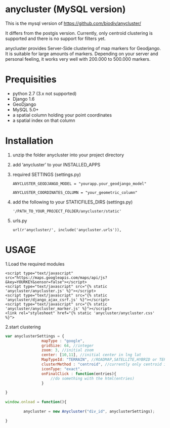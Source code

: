 anycluster (MySQL version)
============================

This is the mysql version of https://github.com/biodiv/anycluster/

It differs from the postgis version. Currently, only centroid clustering is supported and there is no support for filters yet.

anycluster provides Server-Side clustering of map markers for Geodjango. It is suitable for large amounts of markers. 
Depending on your server and personal feeling, it works very well with 200.000 to 500.000 markers.


Prequisities
============
- python 2.7 (3.x not supported)
- Django 1.6
- GeoDjango
- MySQL 5.0+
- a spatial column holding your point coordinates
- a spatial index on that column


Installation
============


1. unzip the folder anycluster into your project directory
2. add ‘anycluster’ to your INSTALLED_APPS
3. required SETTINGS (settings.py)

    ```ANYCLUSTER_GEODJANGO_MODEL = "yourapp.your_geodjango_model"```
    
    ```ANYCLUSTER_COORDINATES_COLUMN = "your_geometric_column"```

4. add the following to your STATICFILES_DIRS (settings.py)

    ``` '/PATH_TO_YOUR_PROJECT_FOLDER/anycluster/static' ```

5. urls.py

    ```url(r'anycluster/', include('anycluster.urls')),```


USAGE
=====
1.Load the required modules

```
<script type="text/javascript" src="https://maps.googleapis.com/maps/api/js?&key=YOURKEY&sensor=false"></script>
<script type="text/javascript" src="{% static 'anycluster/anycluster.js' %}"></script>
<script type="text/javascript" src="{% static 'anycluster/django_ajax_csrf.js' %}"></script>
<script type="text/javascript" src="{% static 'anycluster/anycluster_marker.js' %}"></script>
<link rel="stylesheet" href="{% static 'anycluster/anycluster.css' %}">
```


2.start clustering


```javascript
var anyclusterSettings = {
				mapType : "google",
				gridSize: 64, //integer
				zoom: 3, //initial zoom
				center: [10,11], //initial center in lng lat
				MapTypeId: "TERRAIN", //ROADMAP,SATELLITE,HYBRID or TERRAIN
				clusterMethod : "centroid", //currently only centroid is supported
				iconType: "exact",
				onFinalClick : function(entries){
					//do something with the html(entries)
				}
	
}
		
window.onload = function(){
				
		anycluster = new Anycluster("div_id", anyclusterSettings);
			
}
```

